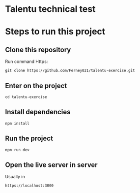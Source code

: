 # Talentu technical test

# Steps to run this project

## Clone this repository

Run command 
Https:

    git clone https://github.com/Ferney021/talentu-exercise.git
  
## Enter on the project

    cd talentu-exercise

## Install dependencies

    npm install

## Run the project

    npm run dev

## Open the live server in server
Usually in 

    https://localhost:3000
